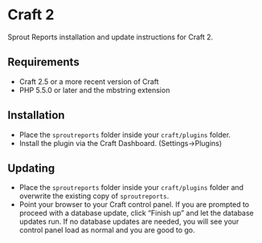 # Craft 2 

Sprout Reports installation and update instructions for Craft 2.

## Requirements

* Craft 2.5 or a more recent version of Craft
* PHP 5.5.0 or later and the mbstring extension

## Installation

* Place the `sproutreports` folder inside your `craft/plugins` folder.
* Install the plugin via the Craft Dashboard. (Settings&rarr;Plugins)

## Updating

* Place the `sproutreports` folder inside your `craft/plugins` folder and overwrite the existing copy of `sproutreports`.
* Point your browser to your Craft control panel. If you are prompted to proceed with a database update, click “Finish up” and let the database updates run.  If no database updates are needed, you will see your control panel load as normal and you are good to go.